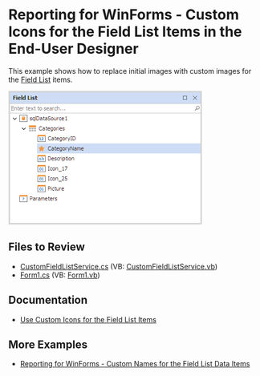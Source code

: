 # Reporting for WinForms -  Custom Icons for the Field List Items in the End-User Designer


This example shows how to replace initial images with custom images for the [Field List](https://github.com/DevExpress/dotnet-eud/blob/0bd25afd4661519ae541debf649e650043c5e435/interface-elements-for-desktop/articles/report-designer/report-designer-for-winforms/report-designer-tools/ui-panels/field-list.md) items.

![Field List with Custom Icon](Images/screenshot.png)
## Files to Review

* [CustomFieldListService.cs](./CS/CustomFieldListService.cs) (VB: [CustomFieldListService.vb](./VB/CustomFieldListService.vb))
* [Form1.cs](./CS/Form1.cs) (VB: [Form1.vb](./VB/Form1.vb))

## Documentation

- [Use Custom Icons for the Field List Items](https://docs.devexpress.com/XtraReports/9401/winforms-reporting/end-user-report-designer-for-winforms/api-and-customization/provide-custom-icons-to-the-field-list-items)

## More Examples

- [Reporting for WinForms - Custom Names for the Field List Data Items](https://github.com/DevExpress-Examples/Reporting_how-to-provide-custom-names-for-the-field-list-data-items-e459)


